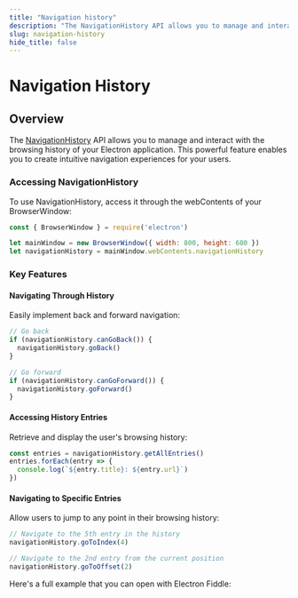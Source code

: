 ```yaml
---
title: "Navigation history"
description: "The NavigationHistory API allows you to manage and interact with the browsing history of your Electron application."
slug: navigation-history
hide_title: false
---
```


# Navigation History

## Overview
The [NavigationHistory](latest/api/navigation-history.md) API allows you to manage and interact with the browsing history of your Electron application. This powerful feature enables you to create intuitive navigation experiences for your users.

### Accessing NavigationHistory
To use NavigationHistory, access it through the webContents of your BrowserWindow:

```js
const { BrowserWindow } = require('electron')

let mainWindow = new BrowserWindow({ width: 800, height: 600 })
let navigationHistory = mainWindow.webContents.navigationHistory
```
### Key Features
#### Navigating Through History
Easily implement back and forward navigation:

```js
// Go back
if (navigationHistory.canGoBack()) {
  navigationHistory.goBack()
}

// Go forward
if (navigationHistory.canGoForward()) {
  navigationHistory.goForward()
}
```

#### Accessing History Entries
Retrieve and display the user's browsing history:

```js
const entries = navigationHistory.getAllEntries()
entries.forEach(entry => {
  console.log(`${entry.title}: ${entry.url}`)
})
```

#### Navigating to Specific Entries
Allow users to jump to any point in their browsing history:
```js
// Navigate to the 5th entry in the history
navigationHistory.goToIndex(4) 

// Navigate to the 2nd entry from the current position
navigationHistory.goToOffset(2)
```


Here's a full example that you can open with Electron Fiddle:
```fiddle docs/latest/fiddles/native-ui/tray
```